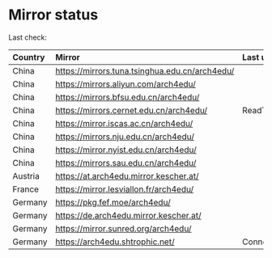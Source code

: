 <script src="./time.js"></script>
# Mirror status
Last check: <script type="text/javascript">localize(1752355386.6832268);</script>

|Country|Mirror|Last update|
|:------|:-----|:----------|
|China|https://mirrors.tuna.tsinghua.edu.cn/arch4edu/|<script type="text/javascript">localize(1752302770);</script>|
|China|https://mirrors.aliyun.com/arch4edu/|<script type="text/javascript">localize(1752345885);</script>|
|China|https://mirrors.bfsu.edu.cn/arch4edu/|<script type="text/javascript">localize(1752302770);</script>|
|China|https://mirrors.cernet.edu.cn/arch4edu/|ReadTimeout|
|China|https://mirror.iscas.ac.cn/arch4edu/|<script type="text/javascript">localize(1752302770);</script>|
|China|https://mirrors.nju.edu.cn/arch4edu/|<script type="text/javascript">localize(1752216618);</script>|
|China|https://mirror.nyist.edu.cn/arch4edu/|<script type="text/javascript">localize(1752302770);</script>|
|China|https://mirrors.sau.edu.cn/arch4edu/|<script type="text/javascript">localize(1752259981);</script>|
|Austria|https://at.arch4edu.mirror.kescher.at/|<script type="text/javascript">localize(1752302770);</script>|
|France|https://mirror.lesviallon.fr/arch4edu/|<script type="text/javascript">localize(1752302770);</script>|
|Germany|https://pkg.fef.moe/arch4edu/|<script type="text/javascript">localize(1752302770);</script>|
|Germany|https://de.arch4edu.mirror.kescher.at/|<script type="text/javascript">localize(1752302770);</script>|
|Germany|https://mirror.sunred.org/arch4edu/|<script type="text/javascript">localize(1752302770);</script>|
|Germany|https://arch4edu.shtrophic.net/|ConnectionError|

<script src="./tablefilter/tablefilter.js"></script>
<script src="./table.js"></script>
